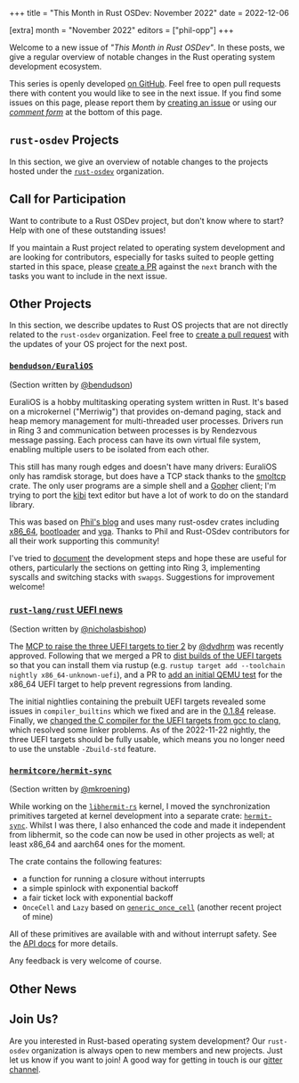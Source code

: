 +++
title = "This Month in Rust OSDev: November 2022"
date = 2022-12-06

[extra]
month = "November 2022"
editors = ["phil-opp"]
+++

Welcome to a new issue of _"This Month in Rust OSDev"_. In these posts, we give a regular overview of notable changes in the Rust operating system development ecosystem.

<!-- more -->

This series is openly developed [on GitHub](https://github.com/rust-osdev/homepage/). Feel free to open pull requests there with content you would like to see in the next issue. If you find some issues on this page, please report them by [creating an issue](https://github.com/rust-osdev/homepage/issues/new) or using our <a href="#comment-form">_comment form_</a> at the bottom of this page.

<!--
    This is a draft for the upcoming "This Month in Rust OSDev (November 2022)" post.
    Feel free to create pull requests against the `next` branch to add your
    content here.
    Please take a look at the past posts on https://rust-osdev.com/ to see the
    general structure of these posts.
-->

## `rust-osdev` Projects

In this section, we give an overview of notable changes to the projects hosted under the [`rust-osdev`] organization.

[`rust-osdev`]: https://github.com/rust-osdev/about

<!--
    Please use the following template:

    ### [`repo_name`](https://github.com/rust-osdev/repo_name)
    <span class="maintainers">Maintained by [@maintainer_1](https://github.com/maintainer_1)</span>

    The `repo_name` crate ...<<short introduction>>...

    We merged the following changes this month:
    <<changelog, either in list or text form>>
-->


## Call for Participation

Want to contribute to a Rust OSDev project, but don't know where to start? Help with one of these outstanding issues!

<!--
    Please use the following template for adding items:
    - [(`repo_name`) Issue Description](https://example.com/link-to-issue)
-->

<!-- <span class="gray">

_No tasks were proposed for this section this month._

</span> -->

If you maintain a Rust project related to operating system development and are looking for contributors, especially for tasks suited to people getting started in this space, please [create a PR](https://github.com/rust-osdev/homepage/pulls) against the `next` branch with the tasks you want to include in the next issue.

## Other Projects

In this section, we describe updates to Rust OS projects that are not directly related to the `rust-osdev` organization. Feel free to [create a pull request](https://github.com/rust-osdev/homepage/pulls) with the updates of your OS project for the next post.

<!--
    Please use the following template:

    ### [`owner_name/repo_name`](https://github.com/rust-osdev/owner_name/repo_name)
    <span class="maintainers">(Section written by [@your_github_name](https://github.com/your_github_name))</span>

    ...<<your project updates>>...
-->

### [`bendudson/EuraliOS`](https://github.com/bendudson/EuraliOS)
<span class="maintainers">(Section written by [@bendudson](https://github.com/bendudson))</span>

EuraliOS is a hobby multitasking operating system written in
Rust. It's based on a microkernel ("Merriwig") that provides on-demand
paging, stack and heap memory management for multi-threaded user
processes. Drivers run in Ring 3 and communication between processes
is by Rendezvous message passing. Each process can have its own
virtual file system, enabling multiple users to be isolated from each
other.

This still has many rough edges and doesn't have many drivers:
EuraliOS only has ramdisk storage, but does have a TCP stack thanks to
the [smoltcp](https://github.com/smoltcp-rs/smoltcp) crate. The only
user programs are a simple shell and a
[Gopher](https://en.wikipedia.org/wiki/Gopher_(protocol)) client; I'm
trying to port the [kibi](https://github.com/ilai-deutel/kibi) text
editor but have a lot of work to do on the standard library.

This was based on [Phil's blog](https://os.phil-opp.com/) and uses
many rust-osdev crates including
[x86_64](https://github.com/rust-osdev/x86_64),
[bootloader](https://github.com/rust-osdev/bootloader) and
[vga](https://github.com/rust-osdev/vga). Thanks to Phil and
Rust-OSdev contributors for all their work supporting this community!

I've tried to
[document](https://github.com/bendudson/EuraliOS#documentation) the
development steps and hope these are useful for others, particularly
the sections on getting into Ring 3, implementing syscalls and
switching stacks with `swapgs`. Suggestions for improvement welcome!

### [`rust-lang/rust` UEFI news](https://github.com/rust-lang/rust)
<span class="maintainers">(Section written by [@nicholasbishop](https://github.com/nicholasbishop))</span>

The [MCP to raise the three UEFI targets to tier 2](https://github.com/rust-lang/compiler-team/issues/555) by [@dvdhrm](https://github.com/dvdhrm) was recently approved. 
Following that we merged a PR to [dist builds of the UEFI targets](https://github.com/rust-lang/rust/pull/103933) so that you can install them via rustup (e.g. `rustup target add --toolchain nightly x86_64-unknown-uefi`), and a PR to [add an initial QEMU test](
https://github.com/rust-lang/rust/pull/101703) for the x86_64 UEFI target to help prevent regressions from landing.

The initial nightlies containing the prebuilt UEFI targets revealed some issues in `compiler_builtins` which we fixed and are in the [0.1.84](https://github.com/rust-lang/compiler-builtins/compare/0.1.83...0.1.84) release.
Finally, we [changed the C compiler for the UEFI targets from gcc to clang](https://github.com/rust-lang/rust/pull/104622), which resolved some linker problems. 
As of the 2022-11-22 nightly, the three UEFI targets should be fully usable, which means you no longer need to use the unstable `-Zbuild-std` feature.

### [`hermitcore/hermit-sync`](https://github.com/hermitcore/hermit-sync)
<span class="maintainers">(Section written by [@mkroening](https://github.com/mkroening))</span>

While working on the [`libhermit-rs`] kernel, I moved the synchronization primitives targeted at kernel development into a separate crate: [`hermit-sync`].
Whilst I was there, I also enhanced the code and made it independent from libhermit, so the code can now be used in other projects as well; at least x86_64 and aarch64 ones for the moment.

The crate contains the following features:

* a function for running a closure without interrupts
* a simple spinlock with exponential backoff
* a fair ticket lock with exponential backoff
* `OnceCell` and `Lazy` based on [`generic_once_cell`] (another recent project of mine)

All of these primitives are available with and without interrupt safety.
See the [API docs] for more details.

Any feedback is very welcome of course.

[`libhermit-rs`]: https://github.com/hermitcore/libhermit-rs
[`hermit-sync`]: https://github.com/hermitcore/hermit-sync
[`generic_once_cell`]: https://github.com/mkroening/generic_once_cell
[API docs]: https://docs.rs/hermit-sync

## Other News

<!--
Here we collect other news, blog posts, etc. related to OS development in Rust. Follow this template:

- [Title](https://example.com)

-->


## Join Us?

Are you interested in Rust-based operating system development? Our `rust-osdev` organization is always open to new members and new projects. Just let us know if you want to join! A good way for getting in touch is our [gitter channel](https://gitter.im/rust-osdev/Lobby).
